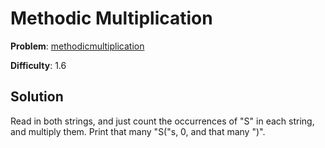 # Methodic Multiplication

**Problem**: [methodicmultiplication](https://open.kattis.com/problems/methodicmultiplication)

**Difficulty**: 1.6

## Solution

Read in both strings, and just count the occurrences of "S" in each string, and multiply them. Print that many "S("s, 0, and that many ")".
